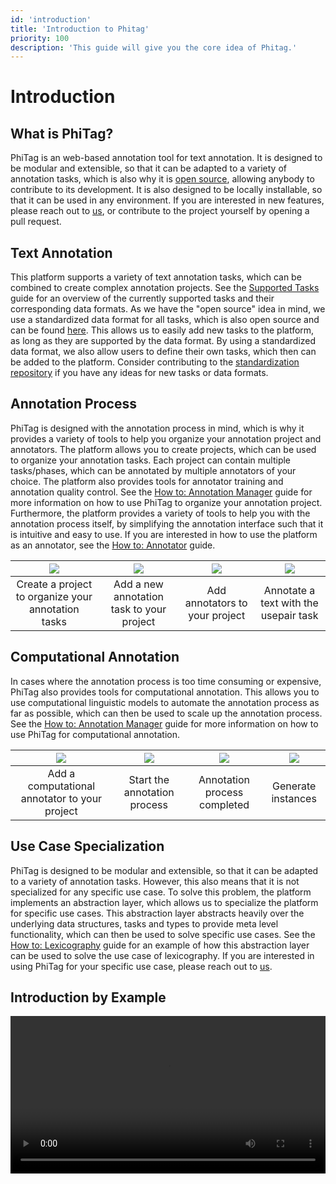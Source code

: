 ```yaml
---
id: 'introduction'
title: 'Introduction to Phitag'
priority: 100
description: 'This guide will give you the core idea of Phitag.'
---
```


# Introduction

## What is PhiTag?

PhiTag is an web-based annotation tool for text annotation. It is designed to be modular and extensible, so that it can be adapted to a variety of annotation tasks, which is also why it is [open source](https://github.com/Garrafao/phitag), allowing anybody to contribute to its development. It is also designed to be locally installable, so that it can be used in any environment. If you are interested in new features, please reach out to [us](https://www.ims.uni-stuttgart.de/en/institute/team/Schlechtweg/), or contribute to the project yourself by opening a pull request.


## Text Annotation

This platform supports a variety of text annotation tasks, which can be combined to create complex annotation projects. See the [Supported Tasks](/guide/supported-tasks) guide for an overview of the currently supported tasks and their corresponding data formats. As we have the "open source" idea in mind, we use a standardized data format for all tasks, which is also open source and can be found [here](https://github.com/ChangeIsKey/annotation_standardization). This allows us to easily add new tasks to the platform, as long as they are supported by the data format. By using a standardized data format, we also allow users to define their own tasks, which then can be added to the platform. Consider contributing to the [standardization repository](https://github.com/ChangeIsKey/annotation_standardization) if you have any ideas for new tasks or data formats.

## Annotation Process

PhiTag is designed with the annotation process in mind, which is why it provides a variety of tools to help you organize your annotation project and annotators. The platform allows you to create projects, which can be used to organize your annotation tasks. Each project can contain multiple tasks/phases, which can be annotated by multiple annotators of your choice. The platform also provides tools for annotator training and annotation quality control. See the [How to: Annotation Manager](/guide/how-to-annotation-manager) guide for more information on how to use PhiTag to organize your annotation project. Furthermore, the platform provides a variety of tools to help you with the annotation process itself, by simplifying the annotation interface such that it is intuitive and easy to use. If you are interested in how to use the platform as an annotator, see the [How to: Annotator](/guide/how-to-annotator) guide.

|         ![](/gif/guide/project-create.gif)         |       ![](/gif/guide/add-phase.gif)       | ![](/gif/guide/add-annotator.gif) | ![](/gif/guide/annotate-usepair.gif)  |
| :------------------------------------------------: | :---------------------------------------: | :-------------------------------: | :-----------------------------------: |
| Create a project to organize your annotation tasks | Add a new annotation task to your project |  Add annotators to your project   | Annotate a text with the usepair task |

## Computational Annotation

In cases where the annotation process is too time consuming or expensive, PhiTag also provides tools for computational annotation. This allows you to use computational linguistic models to automate the annotation process as far as possible, which can then be used to scale up the annotation process. See the [How to: Annotation Manager](/guide/how-to-annotation-manager) guide for more information on how to use PhiTag for computational annotation.

|          ![](/gif/guide/com-add.gif)          | ![](/gif/guide/com-annotation-start.gif) | ![](/gif/guide/com-annotation-end.gif) | ![](/gif/guide/com-instances.gif) |
| :-------------------------------------------: | :--------------------------------------: | :------------------------------------: | :-------------------------------: |
| Add a computational annotator to your project |       Start the annotation process       |      Annotation process completed      |        Generate instances         |

## Use Case Specialization

PhiTag is designed to be modular and extensible, so that it can be adapted to a variety of annotation tasks. However, this also means that it is not specialized for any specific use case. To solve this problem, the platform implements an abstraction layer, which allows us to specialize the platform for specific use cases. This abstraction layer abstracts heavily over the underlying data structures, tasks and types to provide meta level functionality, which can then be used to solve specific use cases. See the [How to: Lexicography](/guide/how-to-lexicography) guide for an example of how this abstraction layer can be used to solve the use case of lexicography. If you are interested in using PhiTag for your specific use case, please reach out to [us](https://www.ims.uni-stuttgart.de/en/institute/team/Schlechtweg/).

## Introduction by Example

<video width="100%" controls>
  <source src="/video/introduction.mp4" type="video/mp4">
</video>